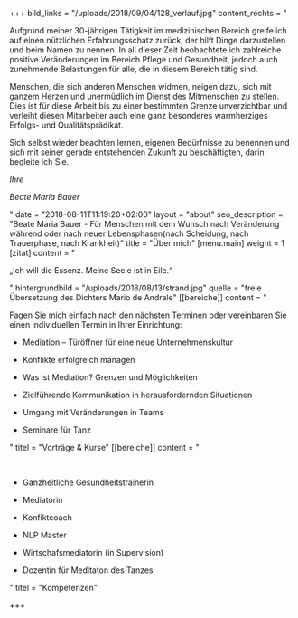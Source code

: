 +++
bild_links = "/uploads/2018/09/04/128_verlauf.jpg"
content_rechts = "<p>Aufgrund meiner 30-jährigen Tätigkeit im medizinischen Bereich greife ich auf einen nützlichen Erfahrungsschatz zurück, der hilft Dinge darzustellen und beim Namen zu nennen. In all dieser Zeit beobachtete ich zahlreiche positive Veränderungen im Bereich Pflege und Gesundheit, jedoch auch zunehmende Belastungen für alle, die in diesem Bereich tätig sind.</p><p>Menschen, die sich anderen Menschen widmen, neigen dazu, sich mit ganzem Herzen und unermüdlich im Dienst des Mitmenschen zu stellen. Dies ist für diese Arbeit bis zu einer bestimmten Grenze unverzichtbar und verleiht diesen Mitarbeiter auch eine ganz besonderes warmherziges Erfolgs- und Qualitätsprädikat.</p><p>Sich selbst wieder beachten lernen, eigenen Bedürfnisse zu benennen und sich mit seiner gerade entstehenden Zukunft zu beschäftigten, darin begleite ich Sie.</p><p><em>Ihre </em></p><p><em>Beate Maria Bauer</em></p>"
date = "2018-08-11T11:19:20+02:00"
layout = "about"
seo_description = "Beate Maria Bauer - Für Menschen mit dem Wunsch nach Veränderung während oder nach neuer Lebensphasen(nach Scheidung, nach Trauerphase, nach Krankheit)"
title = "Über mich"
[menu.main]
weight = 1
[zitat]
content = "<p>„Ich will die Essenz. Meine Seele ist in Eile.“</p>"
hintergrundbild = "/uploads/2018/08/13/strand.jpg"
quelle = "freie Übersetzung des Dichters Mario de Andrale"
[[bereiche]]
content = "<p>Fagen Sie mich einfach nach den nächsten Terminen oder vereinbaren Sie einen individuellen Termin in Ihrer Einrichtung:</p><ul><li><p>Mediation – Türöffner für eine neue Unternehmenskultur</p></li><li><p>Konflikte erfolgreich managen</p></li><li><p>Was ist Mediation? Grenzen und Möglichkeiten</p></li><li><p>Zielführende Kommunikation in herausfordernden Situationen</p></li><li><p>Umgang mit Veränderungen in Teams</p></li><li><p>Seminare für Tanz</p></li></ul>"
titel = "Vorträge & Kurse"
[[bereiche]]
content = "<ul><br><li><p>Ganzheitliche Gesundheitstrainerin</p></li><li><p>Mediatorin</p></li><li><p>Konfiktcoach</p></li><li><p>NLP Master</p></li><li><p>Wirtschafsmediatorin (in Supervision)</p></li><li><p>Dozentin für Meditaton des Tanzes</p></li></ul>"
titel = "Kompetenzen"

+++
